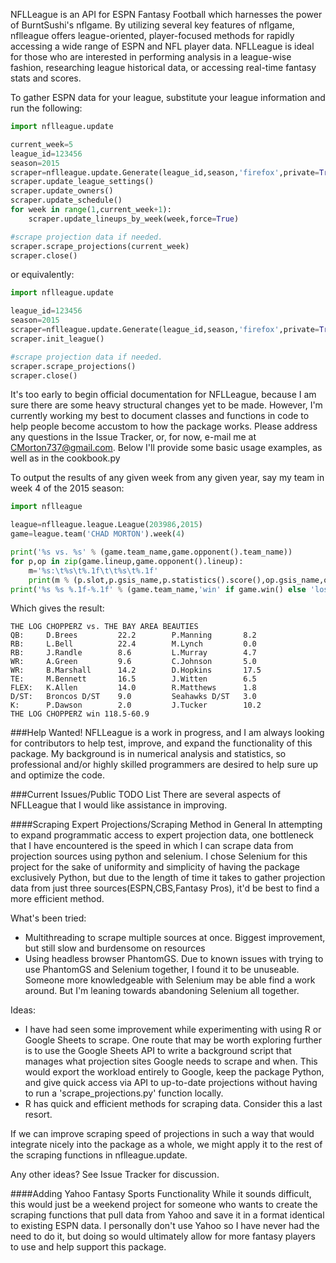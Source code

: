 NFLLeague is an API for ESPN Fantasy Football which harnesses the power of BurntSushi's nflgame.  By utilizing several key features of nflgame, nflleague offers league-oriented, player-focused methods for rapidly accessing a wide range of ESPN and NFL player data. NFLLeague is ideal for those who are interested in performing analysis in a league-wise fashion, researching league historical data, or accessing real-time fantasy stats and scores.

To gather ESPN data for your league, substitute your league information and run the following:
```python
import nflleague.update

current_week=5
league_id=123456
season=2015
scraper=nflleague.update.Generate(league_id,season,'firefox',private=True,visible=False)
scraper.update_league_settings()
scraper.update_owners()
scraper.update_schedule()
for week in range(1,current_week+1):
    scraper.update_lineups_by_week(week,force=True)

#scrape projection data if needed.
scraper.scrape_projections(current_week)
scraper.close()
```
or equivalently:
```python
import nflleague.update

league_id=123456
season=2015
scraper=nflleague.update.Generate(league_id,season,'firefox',private=True,visible=False)
scraper.init_league()

#scrape projection data if needed.
scraper.scrape_projections()
scraper.close()
```

It's too early to begin official documentation for NFLLeague, because I am sure there are some heavy structural changes yet to be made.  However, I'm currently working my best to document classes and functions in code to help people become accustom to how the package works.  Please address any questions in the Issue Tracker, or, for now, e-mail me at CMorton737@gmail.com.  Below I'll provide some basic usage examples, as well as in the cookbook.py

To output the results of any given week from any given year, say my team in week 4 of the 2015 season:
```python
import nflleague

league=nflleague.league.League(203986,2015)
game=league.team('CHAD MORTON').week(4)

print('%s vs. %s' % (game.team_name,game.opponent().team_name))
for p,op in zip(game.lineup,game.opponent().lineup):
    m='%s:\t%s\t%.1f\t\t%s\t%.1f'
    print(m % (p.slot,p.gsis_name,p.statistics().score(),op.gsis_name,op.statistics().score()))
print('%s %s %.1f-%.1f' % (game.team_name,'win' if game.win() else 'lose',game.get_score(),game.opponent().get_score()))
```
Which gives the result:
```
THE LOG CHOPPERZ vs. THE BAY AREA BEAUTIES
QB:     D.Brees         22.2        P.Manning       8.2
RB:     L.Bell          22.4        M.Lynch         0.0
RB:     J.Randle        8.6         L.Murray        4.7
WR:     A.Green         9.6         C.Johnson       5.0
WR:     B.Marshall      14.2        D.Hopkins       17.5
TE:     M.Bennett       16.5        J.Witten        6.5
FLEX:   K.Allen         14.0        R.Matthews      1.8
D/ST:   Broncos D/ST    9.0         Seahawks D/ST   3.0
K:      P.Dawson        2.0         J.Tucker        10.2
THE LOG CHOPPERZ win 118.5-60.9
```

###Help Wanted!
NFLLeague is a work in progress, and I am always looking for contributors to help test, improve, and expand the functionality of this package.  My background is in numerical analysis and statistics, so professional and/or highly skilled programmers are desired to help sure up and optimize the code.

###Current Issues/Public TODO List
There are several aspects of NFLLeague that I would like assistance in improving.

####Scraping Expert Projections/Scraping Method in General
In attempting to expand programmatic access to expert projection data, one bottleneck that I have encountered is the speed in which I can scrape data from projection sources using python and selenium.  I chose Selenium for this project for the sake of uniformity and simplicity of having the package exclusively Python, but due to the length of time it takes to gather projection data from just three sources(ESPN,CBS,Fantasy Pros), it'd be best to find a more efficient method. 

What's been tried:
  * Multithreading to scrape multiple sources at once. Biggest improvement, but still slow and burdensome on resources
  * Using headless browser PhantomGS.  Due to known issues with trying to use PhantomGS and Selenium together, I 
   found it to be unuseable.  Someone more knowledgeable with Selenium may be able find a work around. But I'm leaning
   towards abandoning Selenium all together.

Ideas:
  * I have had seen some improvement while experimenting with using R or Google Sheets to scrape. One route that may 
   be worth exploring further is to use the Google Sheets API to write a background script that manages what projection 
   sites Google needs to scrape and when.  This would export the workload entirely to Google, keep the package Python, 
   and give quick access via API to up-to-date projections without having to run a 'scrape_projections.py' function locally.
  * R has quick and efficient methods for scraping data.  Consider this a last resort.

If we can improve scraping speed of projections in such a way that would integrate nicely into the package as a whole, we might apply it to the rest of the scraping functions in nflleague.update.

Any other ideas? See Issue Tracker for discussion.

####Adding Yahoo Fantasy Sports Functionality
While it sounds difficult, this would just be a weekend project for someone who wants to create the scraping functions that pull data from Yahoo and save it in a format identical to existing ESPN data.  I personally don't use Yahoo so I have never had the need to do it, but doing so would ultimately allow for more fantasy players to use and help support this package.

